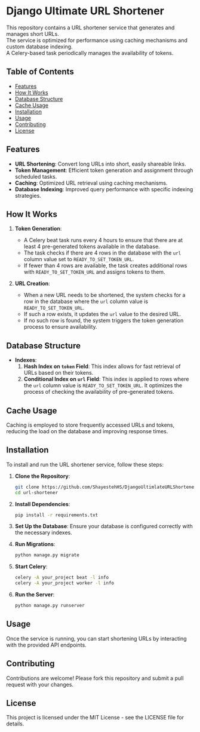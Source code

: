 # Django Ultimate URL Shortener

This repository contains a URL shortener service that generates and manages short URLs.  
The service is optimized for performance using caching mechanisms and custom database indexing.  
A Celery-based task periodically manages the availability of tokens.  

## Table of Contents

- [Features](#features)
- [How It Works](#how-it-works)
- [Database Structure](#database-structure)
- [Cache Usage](#cache-usage)
- [Installation](#installation)
- [Usage](#usage)
- [Contributing](#contributing)
- [License](#license)

## Features

- **URL Shortening**: Convert long URLs into short, easily shareable links.
- **Token Management**: Efficient token generation and assignment through scheduled tasks.
- **Caching**: Optimized URL retrieval using caching mechanisms.
- **Database Indexing**: Improved query performance with specific indexing strategies.

## How It Works

1. **Token Generation**:
    - A Celery beat task runs every 4 hours to ensure that there are at least 4 pre-generated tokens available in the database.
    - The task checks if there are 4 rows in the database with the `url` column value set to `READY_TO_SET_TOKEN_URL`.
    - If fewer than 4 rows are available, the task creates additional rows with `READY_TO_SET_TOKEN_URL` and assigns tokens to them.

2. **URL Creation**:
    - When a new URL needs to be shortened, the system checks for a row in the database where the `url` column value is `READY_TO_SET_TOKEN_URL`.
    - If such a row exists, it updates the `url` value to the desired URL.
    - If no such row is found, the system triggers the token generation process to ensure availability.

## Database Structure

- **Indexes**:
    1. **Hash Index on `token` Field**: This index allows for fast retrieval of URLs based on their tokens.
    2. **Conditional Index on `url` Field**: This index is applied to rows where the `url` column value is `READY_TO_SET_TOKEN_URL`. It optimizes the process of checking the availability of pre-generated tokens.

## Cache Usage

Caching is employed to store frequently accessed URLs and tokens, reducing the load on the database and improving response times.

## Installation

To install and run the URL shortener service, follow these steps:

1. **Clone the Repository**:
   ```bash
   git clone https://github.com/ShayestehHS/DjangoUltimlateURLShortener.git
   cd url-shortener

2. **Install Dependencies**:
    ```bash
    pip install -r requirements.txt

3. **Set Up the Database**:
Ensure your database is configured correctly with the necessary indexes.

4. **Run Migrations**:
    ```bash
    python manage.py migrate

5. **Start Celery**:
    ```bash
    celery -A your_project beat -l info
    celery -A your_project worker -l info

6. **Run the Server**:
    ```bash
    python manage.py runserver

## Usage
Once the service is running, you can start shortening URLs by interacting with the provided API endpoints.

## Contributing
Contributions are welcome! Please fork this repository and submit a pull request with your changes.

## License
This project is licensed under the MIT License - see the LICENSE file for details.